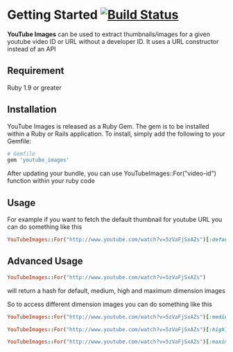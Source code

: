 # Getting Started [![Build Status](https://travis-ci.org/rahult/youtube_images.png?branch=master)](https://travis-ci.org/rahult/youtube_images)

**YouTube Images** can be used to extract thumbnails/images for a given youtube video ID or URL without a developer ID. It uses a URL constructor instead of an API

## Requirement

Ruby 1.9 or greater

## Installation

YouTube Images is released as a Ruby Gem. The gem is to be installed within a Ruby
or Rails application. To install, simply add the following to your Gemfile:

```ruby
# Gemfile
gem 'youtube_images'
```

After updating your bundle, you can use YouTubeImages::For("video-id") function within your ruby code

## Usage

For example if you want to fetch the default thumbnail for youtube URL you can do something like this

```ruby
YouTubeImages::For("http://www.youtube.com/watch?v=5zVaFjSxAZs")[:default]
```

## Advanced Usage

```ruby
YouTubeImages::For("http://www.youtube.com/watch?v=5zVaFjSxAZs")
```

will return a hash for default, medium, high and maximum dimension images

So to access different dimension images you can do something like this

```ruby
YouTubeImages::For("http://www.youtube.com/watch?v=5zVaFjSxAZs")[:medium]
```

```ruby
YouTubeImages::For("http://www.youtube.com/watch?v=5zVaFjSxAZs")[:high]
```

```ruby
YouTubeImages::For("http://www.youtube.com/watch?v=5zVaFjSxAZs")[:maximum]
```
